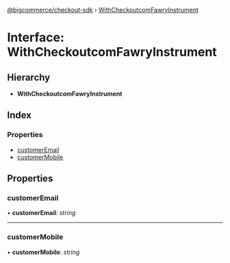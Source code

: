 [@bigcommerce/checkout-sdk](../README.md) › [WithCheckoutcomFawryInstrument](withcheckoutcomfawryinstrument.md)

# Interface: WithCheckoutcomFawryInstrument

## Hierarchy

* **WithCheckoutcomFawryInstrument**

## Index

### Properties

* [customerEmail](withcheckoutcomfawryinstrument.md#customeremail)
* [customerMobile](withcheckoutcomfawryinstrument.md#customermobile)

## Properties

###  customerEmail

• **customerEmail**: *string*

___

###  customerMobile

• **customerMobile**: *string*
